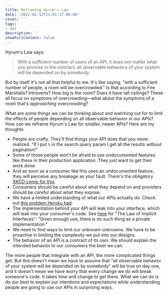 ```yaml
---
title: Reframing Hyrum's Law
date: '2022-02-12T11:01:17-06:00'
cover: ''
tags:
- api
description: ''
showFullContent: false
---
```


Hyrum's Law says:

> With a sufficient number of users of an API, it does not matter what you promise in the contract: all observable behaviors of your system will be depended on by somebody.

But by itself it's not all that helpful to me. It's like saying, "with a sufficient number of people, a room will be overcrowded." Is that according to Fire Marshalls? Introverts? How big is the room? Does it have tall ceilings? These all focus on symptoms of overcrowding—what about the symptoms of a room that's *approaching* overcrowding?

What are some things we can be thinking about and watching out for to limit the effects of people depending on all observable behavior in our APIs? How can we reframe Hyrum's Law for smaller, newer APIs? Here are my thoughts.

* People are crafty. They'll find things your API does that you never realized. "If I put `%` in the search query param I get all the results without pagination!"
* Some of those people won't be afraid to use undocumented features like these in their production application. They just want to get their work done.
* And as soon as a consumer like this uses an undocumented feature, they will perceive any breakage as your fault. There's the obligatory [XKCD comic for this](https://xkcd.com/1172/).
* Consumers should be careful about what they depend on and providers should be careful about what they expose.
* We have a limited understanding of what our APIs actually do. Check out [this problem Heroku had](https://blog.heroku.com/json-schema-document-debug-apis).
* The implementation behind your API will leak into your interface, which will leak into your consumer's code. See [here](https://www.hyrumslaw.com/) for "The Law of Implicit Interfaces": "Given enough use, there is no such thing as a private implementation."
* We need to find ways to limit our unknown unknowns. We have to be proactive in limiting the complexity we put into our designs.
* The behavior of an API is a contract of its own. We should explain the intended behavior to our consumers the best we can.

The more people that integrate with an API, the more complicated things get. But this doesn't mean we have to assume that "all observable behavior of your system will be depended on by somebody" will be true on day one, and it doesn't mean we have worry that every change we do will break someone's code. It takes time and change to get there. What we can do is do our best to explain our intentions and expectations while understanding people are going to use our APIs in surprising ways.
